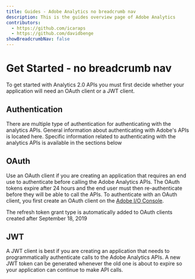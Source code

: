 ```yaml
---
title: Guides - Adobe Analytics no breadcrumb nav
description: This is the guides overview page of Adobe Analytics
contributors:
  - https://github.com/icaraps
  - https://github.com/davidbenge
showBreadcrumbNav: false
---
```


Get Started - no breadcrumb nav
===

To get started with Analytics 2.0 APIs you must first decide whether your application will need
an OAuth client or a JWT client.

Authentication
---

There are multiple type of authentication for authenticating with the analytics APIs. General information
about authenticating with Adobe's APIs is located here. Specific information related to authenticating
with the analytics APIs is available in the sections below

## OAuth

Use an OAuth client if you are creating an application that requires an end use to authenticate before
calling the Adobe Analytics APIs. The OAuth tokens expire after 24 hours and the end user must then
re-authenticate before they will be able to call the APIs. To authenticate with an OAuth client, you first
create an OAuth client on the [Adobe I/O Console](https://console.adobe.io).

<InlineAlert variant="info" slots="text"/>

The refresh token grant type is automatically added to OAuth clients created after September 18, 2019

## JWT

A JWT client is best if you are creating an application that needs to programmatically authenticate calls to
the Adobe Analytics APIs. A new JWT token can be generated whenever the old one is about to expire so your application
can continue to make API calls.  
